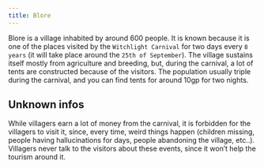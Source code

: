 ```yaml
---
title: Blore
---
```


Blore is a village inhabited by around 600 people. It is known because it is one of the places visited by the `Witchlight Carnival` for two days every `8 years` (it will take place around the `25th of September`). The village sustains itself mostly from agriculture and breeding, but, during the carnival, a lot of tents are constructed because of the visitors. The population usually triple during the carnival, and you can find tents for around 10gp for two nights.

## Unknown infos

While villagers earn a lot of money from the carnival, it is forbidden for the villagers to visit it, since, every time, weird things happen (children missing, people having hallucinations for days, people abandoning the village, etc..). Villagers never talk to the visitors about these events, since it won’t help the tourism around it.
